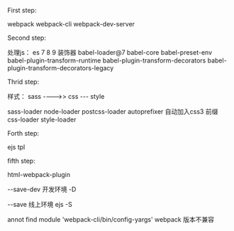 First step:

webpack
webpack-cli
webpack-dev-server

Second step:

处理js： es 7 8 9 装饰器
babel-loader@7
babel-core
babel-preset-env
babel-plugin-transform-runtime
babel-plugin-transform-decorators
babel-plugin-transform-decorators-legacy

Thrid step:

样式： sass ---->> css --- style

sass-loader
node-loader
postcss-loader autoprefixer  自动加入css3 前缀
css-loader
style-loader

Forth step:

ejs tpl

fifth step:

html-webpack-plugin


--save-dev  开发环境 -D

--save   线上环境 ejs   -S


annot find module 'webpack-cli/bin/config-yargs'
webpack 版本不兼容


